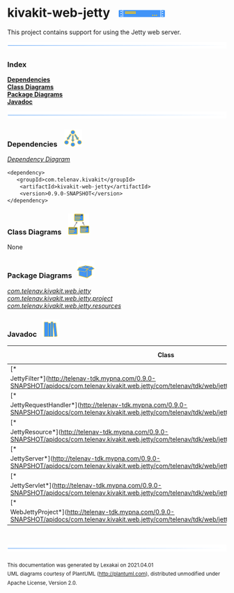 # kivakit-web-jetty &nbsp;&nbsp;![](../../documentation/images/server-16.png)

This project contains support for using the Jetty web server.

![](documentation/images/horizontal-line.png)

### Index

[**Dependencies**](#dependencies)  
[**Class Diagrams**](#class-diagrams)  
[**Package Diagrams**](#package-diagrams)  
[**Javadoc**](#javadoc)

![](documentation/images/horizontal-line.png)

[//]: # (start-user-text)


[//]: # (end-user-text)

### Dependencies <a name="dependencies"></a> &nbsp;&nbsp;  ![](documentation/images/dependencies-40.png)

[*Dependency Diagram*](documentation/diagrams/dependencies.svg)

    <dependency>
       <groupId>com.telenav.kivakit</groupId>
        <artifactId>kivakit-web-jetty</artifactId>
        <version>0.9.0-SNAPSHOT</version>
    </dependency>

### Class Diagrams <a name="class-diagrams"></a> &nbsp; &nbsp;![](documentation/images/diagram-48.png)

None

### Package Diagrams <a name="package-diagrams"></a> &nbsp;&nbsp;![](documentation/images/box-40.png)

[*com.telenav.kivakit.web.jetty*](documentation/diagrams/com.telenav.kivakit.web.jetty.svg)  
[*com.telenav.kivakit.web.jetty.project*](documentation/diagrams/com.telenav.kivakit.web.jetty.project.svg)  
[*com.telenav.kivakit.web.jetty.resources*](documentation/diagrams/com.telenav.kivakit.web.jetty.resources.svg)

### Javadoc <a name="javadoc"></a> &nbsp;&nbsp;![](documentation/images/books-40.png)

| Class | Documentation Sections |
|---|---|
| [*
JettyFilter*](http://telenav-tdk.mypna.com/0.9.0-SNAPSHOT/apidocs/com.telenav.kivakit.web.jetty/com/telenav/tdk/web/jetty/resources/JettyFilter.html) |  |  
| [*
JettyRequestHandler*](http://telenav-tdk.mypna.com/0.9.0-SNAPSHOT/apidocs/com.telenav.kivakit.web.jetty/com/telenav/tdk/web/jetty/JettyRequestHandler.html) |  |  
| [*
JettyResource*](http://telenav-tdk.mypna.com/0.9.0-SNAPSHOT/apidocs/com.telenav.kivakit.web.jetty/com/telenav/tdk/web/jetty/resources/JettyResource.html) |  |  
| [*
JettyServer*](http://telenav-tdk.mypna.com/0.9.0-SNAPSHOT/apidocs/com.telenav.kivakit.web.jetty/com/telenav/tdk/web/jetty/JettyServer.html) | Example: |  
| [*
JettyServlet*](http://telenav-tdk.mypna.com/0.9.0-SNAPSHOT/apidocs/com.telenav.kivakit.web.jetty/com/telenav/tdk/web/jetty/resources/JettyServlet.html) |  |  
| [*
WebJettyProject*](http://telenav-tdk.mypna.com/0.9.0-SNAPSHOT/apidocs/com.telenav.kivakit.web.jetty/com/telenav/tdk/web/jetty/project/WebJettyProject.html) |  |  

[//]: # (start-user-text)


[//]: # (end-user-text)

<br/>

![](documentation/images/horizontal-line.png)

<sub>This documentation was generated by Lexakai on 2021.04.01</sub>    
<sub>UML diagrams courtesy of PlantUML (http://plantuml.com), distributed unmodified under Apache License, Version 2.0.</sub>

